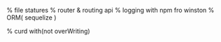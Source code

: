 % file statures
% router & routing api
% logging with npm fro winston
% ORM( sequelize )

% curd with(not overWriting)